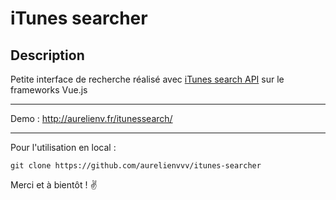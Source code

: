 # iTunes searcher

## Description 
 
Petite interface de recherche réalisé avec [iTunes search API](https://affiliate.itunes.apple.com/resources/documentation/itunes-store-web-service-search-api/) sur le frameworks Vue.js

---

Demo : http://aurelienv.fr/itunessearch/

---

Pour l'utilisation en local :

``` git clone https://github.com/aurelienvvv/itunes-searcher ```


Merci et à bientôt ! :v:
